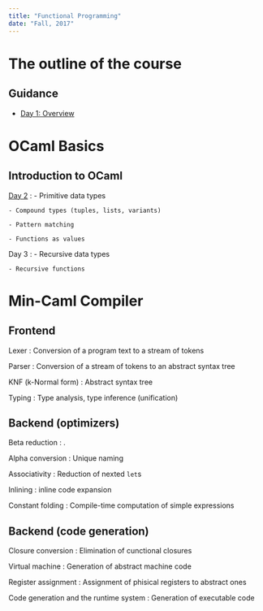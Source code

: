 ```yaml
---
title: "Functional Programming"
date: "Fall, 2017"
---
```


# The outline of the course

## Guidance

- [Day 1: Overview](01-overview.html)

# OCaml Basics

## Introduction to OCaml

[Day 2](02-ocaml1.html)
:   - Primitive data types

    - Compound types (tuples, lists, variants)

    - Pattern matching

    - Functions as values

Day 3
:   - Recursive data types

    - Recursive functions

# Min-Caml Compiler

## Frontend

Lexer
: Conversion of a program text to a stream of tokens

Parser
: Conversion of a stream of tokens to an abstract syntax tree

KNF (k-Normal form)
: Abstract syntax tree

Typing
: Type analysis, type inference (unification)

## Backend (optimizers)

Beta reduction
: .

Alpha conversion
: Unique naming

Associativity
: Reduction of nexted `let`s

Inlining
: inline code expansion

Constant folding
: Compile-time computation of simple expressions

## Backend (code generation)

Closure conversion
: Elimination of cunctional closures

Virtual machine
: Generation of abstract machine code

Register assignment
: Assignment of phisical registers to abstract ones

Code generation and the runtime system
: Generation of executable code

